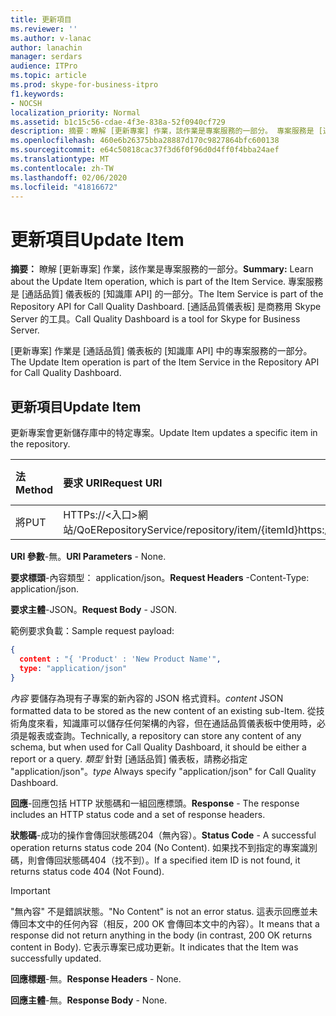 ```yaml
---
title: 更新項目
ms.reviewer: ''
ms.author: v-lanac
author: lanachin
manager: serdars
audience: ITPro
ms.topic: article
ms.prod: skype-for-business-itpro
f1.keywords:
- NOCSH
localization_priority: Normal
ms.assetid: b1c15c56-cdae-4f3e-838a-52f0940cf729
description: 摘要：瞭解 [更新專案] 作業，該作業是專案服務的一部分。 專案服務是 [通話品質] 儀表板的 [知識庫 API] 的一部分。 [通話品質儀表板] 是商務用 Skype Server 的工具。
ms.openlocfilehash: 460e6b26375bba28887d170c9827864bfc600138
ms.sourcegitcommit: e64c50818cac37f3d6f0f96d0d4ff0f4bba24aef
ms.translationtype: MT
ms.contentlocale: zh-TW
ms.lasthandoff: 02/06/2020
ms.locfileid: "41816672"
---
```

# <a name="update-item"></a><span data-ttu-id="f4015-105">更新項目</span><span class="sxs-lookup"><span data-stu-id="f4015-105">Update Item</span></span>
 
<span data-ttu-id="f4015-106">**摘要：** 瞭解 [更新專案] 作業，該作業是專案服務的一部分。</span><span class="sxs-lookup"><span data-stu-id="f4015-106">**Summary:** Learn about the Update Item operation, which is part of the Item Service.</span></span> <span data-ttu-id="f4015-107">專案服務是 [通話品質] 儀表板的 [知識庫 API] 的一部分。</span><span class="sxs-lookup"><span data-stu-id="f4015-107">The Item Service is part of the Repository API for Call Quality Dashboard.</span></span> <span data-ttu-id="f4015-108">[通話品質儀表板] 是商務用 Skype Server 的工具。</span><span class="sxs-lookup"><span data-stu-id="f4015-108">Call Quality Dashboard is a tool for Skype for Business Server.</span></span>
  
<span data-ttu-id="f4015-109">[更新專案] 作業是 [通話品質] 儀表板的 [知識庫 API] 中的專案服務的一部分。</span><span class="sxs-lookup"><span data-stu-id="f4015-109">The Update Item operation is part of the Item Service in the Repository API for Call Quality Dashboard.</span></span>
  
## <a name="update-item"></a><span data-ttu-id="f4015-110">更新項目</span><span class="sxs-lookup"><span data-stu-id="f4015-110">Update Item</span></span>

<span data-ttu-id="f4015-111">更新專案會更新儲存庫中的特定專案。</span><span class="sxs-lookup"><span data-stu-id="f4015-111">Update Item updates a specific item in the repository.</span></span>
  

|<span data-ttu-id="f4015-112">**法**</span><span class="sxs-lookup"><span data-stu-id="f4015-112">**Method**</span></span>|<span data-ttu-id="f4015-113">**要求 URI**</span><span class="sxs-lookup"><span data-stu-id="f4015-113">**Request URI**</span></span>|<span data-ttu-id="f4015-114">**HTTP 版本**</span><span class="sxs-lookup"><span data-stu-id="f4015-114">**HTTP Version**</span></span>|
|:-----|:-----|:-----|
|<span data-ttu-id="f4015-115">將</span><span class="sxs-lookup"><span data-stu-id="f4015-115">PUT</span></span>  <br/> |<span data-ttu-id="f4015-116">HTTPs://\<入口\>網站/QoERepositoryService/repository/item/{itemId}</span><span class="sxs-lookup"><span data-stu-id="f4015-116">https://\<portal\>/QoERepositoryService/repository/item/{itemId}</span></span>  <br/> |<span data-ttu-id="f4015-117">HTTP/1。1</span><span class="sxs-lookup"><span data-stu-id="f4015-117">HTTP/1.1</span></span>  <br/> |
   
 <span data-ttu-id="f4015-118">**URI 參數**-無。</span><span class="sxs-lookup"><span data-stu-id="f4015-118">**URI Parameters** - None.</span></span>
  
 <span data-ttu-id="f4015-119">**要求標頭**-內容類型： application/json。</span><span class="sxs-lookup"><span data-stu-id="f4015-119">**Request Headers** -Content-Type: application/json.</span></span>
  
 <span data-ttu-id="f4015-120">**要求主體**-JSON。</span><span class="sxs-lookup"><span data-stu-id="f4015-120">**Request Body** - JSON.</span></span>
  
<span data-ttu-id="f4015-121">範例要求負載：</span><span class="sxs-lookup"><span data-stu-id="f4015-121">Sample request payload:</span></span>
  
```json
{
  content : "{ 'Product' : 'New Product Name'",
  type: "application/json"
}
```

 <span data-ttu-id="f4015-122">*內容* 要儲存為現有子專案的新內容的 JSON 格式資料。</span><span class="sxs-lookup"><span data-stu-id="f4015-122">*content*  JSON formatted data to be stored as the new content of an existing sub-Item.</span></span> <span data-ttu-id="f4015-123">從技術角度來看，知識庫可以儲存任何架構的內容，但在通話品質儀表板中使用時，必須是報表或查詢。</span><span class="sxs-lookup"><span data-stu-id="f4015-123">Technically, a repository can store any content of any schema, but when used for Call Quality Dashboard, it should be either a report or a query.</span></span> <span data-ttu-id="f4015-124">*類型* 針對 [通話品質] 儀表板，請務必指定 "application/json"。</span><span class="sxs-lookup"><span data-stu-id="f4015-124">*type*  Always specify "application/json" for Call Quality Dashboard.</span></span>
  
 <span data-ttu-id="f4015-125">**回應**-回應包括 HTTP 狀態碼和一組回應標頭。</span><span class="sxs-lookup"><span data-stu-id="f4015-125">**Response** - The response includes an HTTP status code and a set of response headers.</span></span>
  
 <span data-ttu-id="f4015-126">**狀態碼**-成功的操作會傳回狀態碼204（無內容）。</span><span class="sxs-lookup"><span data-stu-id="f4015-126">**Status Code** - A successful operation returns status code 204 (No Content).</span></span> <span data-ttu-id="f4015-127">如果找不到指定的專案識別碼，則會傳回狀態碼404（找不到）。</span><span class="sxs-lookup"><span data-stu-id="f4015-127">If a specified item ID is not found, it returns status code 404 (Not Found).</span></span>
  
> [!IMPORTANT]
> <span data-ttu-id="f4015-128">"無內容" 不是錯誤狀態。</span><span class="sxs-lookup"><span data-stu-id="f4015-128">"No Content" is not an error status.</span></span> <span data-ttu-id="f4015-129">這表示回應並未傳回本文中的任何內容（相反，200 OK 會傳回本文中的內容）。</span><span class="sxs-lookup"><span data-stu-id="f4015-129">It means that a response did not return anything in the body (in contrast, 200 OK returns content in Body).</span></span> <span data-ttu-id="f4015-130">它表示專案已成功更新。</span><span class="sxs-lookup"><span data-stu-id="f4015-130">It indicates that the Item was successfully updated.</span></span> 
  
 <span data-ttu-id="f4015-131">**回應標題**-無。</span><span class="sxs-lookup"><span data-stu-id="f4015-131">**Response Headers** - None.</span></span>
  
 <span data-ttu-id="f4015-132">**回應主體**-無。</span><span class="sxs-lookup"><span data-stu-id="f4015-132">**Response Body** - None.</span></span>
  


